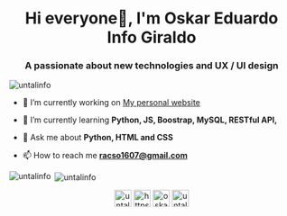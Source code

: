 <h1 align="center">Hi everyone👋, I'm Oskar Eduardo Info Giraldo</h1>
<h3 align="center">A passionate about new technologies and UX / UI design</h3>

<p align="left"> <img src="https://komarev.com/ghpvc/?username=untalinfo" alt="untalinfo" /> </p>

- 🔭 I’m currently working on [My personal website](https://github.com/untalinfo/AirBnB_clone_v3)

- 🌱 I’m currently learning **Python, JS, Boostrap, MySQL, RESTful API,**

- 💬 Ask me about **Python, HTML and CSS**

- 📫 How to reach me **racso1607@gmail.com**


<p><img align="left" src="https://github-readme-stats.vercel.app/api/top-langs/?username=untalinfo&layout=compact&hide=html" alt="untalinfo" /></p>

<p>&nbsp;<img align="center" src="https://github-readme-stats.vercel.app/api?username=untalinfo&show_icons=true" alt="untalinfo" /></p>

<p align="center">
<a href="https://twitter.com/untalinfo" target="blank"><img align="center" src="https://cdn.jsdelivr.net/npm/simple-icons@3.0.1/icons/twitter.svg" alt="untalinfo" height="30" width="30" /></a>
<a href="https://linkedin.com/in/https://www.linkedin.com/in/untalinfo/" target="blank"><img align="center" src="https://cdn.jsdelivr.net/npm/simple-icons@3.0.1/icons/linkedin.svg" alt="https://www.linkedin.com/in/untalinfo/" height="30" width="30" /></a>
<a href="https://instagram.com/oskarinfo" target="blank"><img align="center" src="https://cdn.jsdelivr.net/npm/simple-icons@3.0.1/icons/instagram.svg" alt="oskarinfo" height="30" width="30" /></a>
<a href="https://www.behance.net/untalinfo" target="blank"><img align="center" src="https://cdn.jsdelivr.net/npm/simple-icons@3.0.1/icons/behance.svg" alt="untalinfo" height="30" width="30" /></a>
</p>
